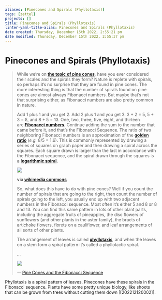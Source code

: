 ```yaml
---
aliases: [Pinecones and Spirals (Phyllotaxis)]
tags: [zettel]
projects: []
title: Pinecones and Spirals (Phyllotaxis)
linter-yaml-title-alias: Pinecones and Spirals (Phyllotaxis)
date created: Thursday, December 15th 2022, 2:55:21 pm
date modified: Thursday, December 15th 2022, 2:55:37 pm
---
```


# Pinecones and Spirals (Phyllotaxis)


> While we’re on [**the topic of pine cones**](https://awkwardbotany.com/2019/12/11/pine-cones-are-like-hangars-for-pine-tree-seeds/), have you ever considered their scales and the spirals they form? Nature is replete with spirals, so perhaps it’s no surprise that they are found in pine cones. The more interesting thing is that the number of spirals found on pine cones are almost always Fibonacci numbers. But maybe that’s not that surprising either, as Fibonacci numbers are also pretty common in nature.
>
> Add 1 plus 1 and you get 2. Add 2 plus 1 and you get 3. 3 + 2 = 5, 5 + 3 = 8, and 8 + 5 = 13. One, two, three, five, eight, and thirteen are [**Fibonacci numbers**](https://en.wikipedia.org/wiki/Fibonacci_number). Continue adding the sum to the number that came before it, and that’s the Fibonacci Sequence. The ratio of two neighboring Fibonacci numbers is an approximation of the [**golden ratio**](https://en.wikipedia.org/wiki/Golden_ratio) (_e.g._ 8/5 = 1.6). This is commonly represented by drawing a series of squares on graph paper and then drawing a spiral across the squares. Each square drawn is larger than the last in accordance with the Fibonacci sequence, and the spiral drawn through the squares is a [**logarithmic spiral**](http://mathworld.wolfram.com/LogarithmicSpiral.html).
>
> [![](https://awkwardbotany.files.wordpress.com/2019/12/1024px-fibonacci_spiral_2019.svg_.png?w=660&h=418)](https://awkwardbotany.files.wordpress.com/2019/12/1024px-fibonacci_spiral_2019.svg_.png)
>
> **via [wikimedia commons](https://commons.wikimedia.org/wiki/File:Fibonacci_spiral_2019.svg)**
>
> So, what does this have to do with pine cones? Well if you count the number of spirals that are going to the right, then count the number of spirals going to the left, you usually end up with two adjacent numbers in the Fibonacci sequence. Most often it’s either 5 and 8 or 8 and 13. You can find this same pattern in lots of other plant parts, including the aggregate fruits of pineapples, the disc flowers of sunflowers (and other plants in the aster family), the bracts of artichoke flowers, florets on a cauliflower, and leaf arrangements of all sorts of other plants.
>
> The arrangement of leaves is called **[phyllotaxis](https://en.wikipedia.org/wiki/Phyllotaxis)**, and when the leaves on a stem form a spiral pattern it’s called a phyllotactic spiral.
>
> …
>
> [![](https://awkwardbotany.files.wordpress.com/2019/12/fibonacci-pine-cone-1_0736-edited.jpg?w=660&h=535)](https://awkwardbotany.files.wordpress.com/2019/12/fibonacci-pine-cone-1_0736-edited.jpg)
>
> -- [Pine Cones and the Fibonacci Sequence](https://awkwardbotany.com/2019/12/25/pine-cones-and-the-fibonacci-sequence/)

Phyllotaxis is a spiral pattern of leaves. Pinecones have these spirals in the Fibonacci sequence.
Plants have some pretty unique biology, like shoots that can be grown from trees without cutting them down [[202212120002]].

